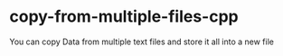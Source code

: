 # copy-from-multiple-files-cpp
You can copy Data from multiple text files and store it all into a new file
